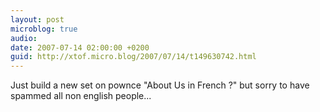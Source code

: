 ```yaml
---
layout: post
microblog: true
audio: 
date: 2007-07-14 02:00:00 +0200
guid: http://xtof.micro.blog/2007/07/14/t149630742.html
---
```

Just build a new set on pownce "About Us in French ?" but sorry to have spammed all non english people...
